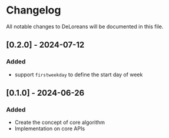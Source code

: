 # Changelog

All notable changes to DeLoreans will be documented in this file.

## [0.2.0] - 2024-07-12

### Added

- support `firstweekday` to define the start day of week

## [0.1.0] - 2024-06-26

### Added

- Create the concept of core algorithm
- Implementation on core APIs
